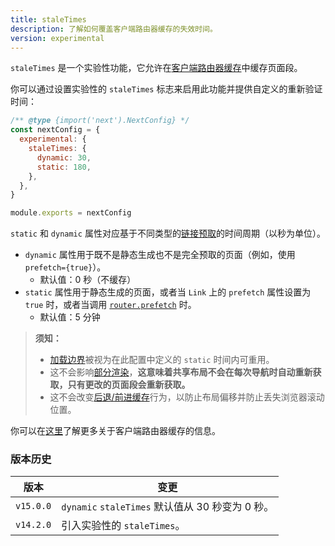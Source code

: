 ```yaml
---
title: staleTimes
description: 了解如何覆盖客户端路由器缓存的失效时间。
version: experimental
---
```


`staleTimes` 是一个实验性功能，它允许在[客户端路由器缓存](/docs/nextjs-cn/app/deep-dive/caching#client-side-router-cache)中缓存页面段。

你可以通过设置实验性的 `staleTimes` 标志来启用此功能并提供自定义的重新验证时间：

```js
/** @type {import('next').NextConfig} */
const nextConfig = {
  experimental: {
    staleTimes: {
      dynamic: 30,
      static: 180,
    },
  },
}

module.exports = nextConfig
```

`static` 和 `dynamic` 属性对应基于不同类型的[链接预取](/docs/nextjs-cn/app/api-reference/components/link#prefetch)的时间周期（以秒为单位）。

- `dynamic` 属性用于既不是静态生成也不是完全预取的页面（例如，使用 `prefetch={true}`）。
  - 默认值：0 秒（不缓存）
- `static` 属性用于静态生成的页面，或者当 `Link` 上的 `prefetch` 属性设置为 `true` 时，或者当调用 [`router.prefetch`](/docs/nextjs-cn/app/deep-dive/caching#routerprefetch) 时。
  - 默认值：5 分钟

> **须知：**
>
> - [加载边界](/docs/nextjs-cn/app/api-reference/file-conventions/loading)被视为在此配置中定义的 `static` 时间内可重用。
> - 这不会影响[部分渲染](/docs/nextjs-cn/app/building-your-application/routing/index/linking-and-navigating#partial-rendering)，**这意味着共享布局不会在每次导航时自动重新获取，只有更改的页面段会重新获取。**
> - 这不会改变[后退/前进缓存](/docs/nextjs-cn/app/deep-dive/caching#client-side-router-cache)行为，以防止布局偏移并防止丢失浏览器滚动位置。

你可以在[这里](/docs/nextjs-cn/app/deep-dive/caching#client-side-router-cache)了解更多关于客户端路由器缓存的信息。

### 版本历史

| 版本      | 变更                                             |
| --------- | ------------------------------------------------ |
| `v15.0.0` | `dynamic` `staleTimes` 默认值从 30 秒变为 0 秒。 |
| `v14.2.0` | 引入实验性的 `staleTimes`。                      |
